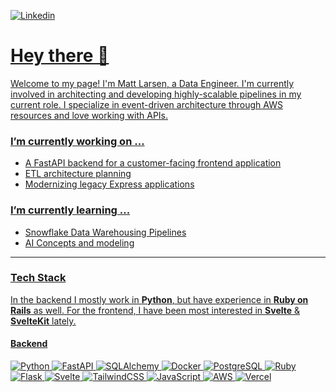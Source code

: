 <a href='https://www.linkedin.com/in/mattdlarsen/'> ![Linkedin](https://img.shields.io/badge/LinkedIn-0077B5?style=for-the-badge&logo=linkedin&logoColor=white)

# Hey there 👋

Welcome to my page! I'm Matt Larsen, a Data Engineer. I'm currently involved in architecting and developing highly-scalable pipelines in my current role. I specialize in event-driven architecture through AWS resources and love working with APIs.

### **I’m currently working on ...**
- A FastAPI backend for a customer-facing frontend application
- ETL architecture planning
- Modernizing legacy Express applications

### **I’m currently learning ...**
- Snowflake Data Warehousing Pipelines
- AI Concepts and modeling

<hr />

### **Tech Stack**
In the backend I mostly work in **Python**, but have experience in **Ruby on Rails** as well. For the frontend, I have been most interested in **Svelte** & **SvelteKit** lately.

#### Backend
![Python](https://img.shields.io/badge/python-3670A0?logo=python&logoColor=ffdd54)
![FastAPI](https://img.shields.io/badge/FastAPI-005571?logo=fastapi)
![SQLAlchemy](https://img.shields.io/badge/-SqlAlchemy-FCA121?style=flat-square&logo=SqlAlchemy)
![Docker](https://img.shields.io/badge/-Docker-2496ED?logo=docker&logoColor=white)
![PostgreSQL](https://img.shields.io/badge/PostgreSQL-316192?logo=postgresql&logoColor=white)
![Ruby](https://img.shields.io/badge/ruby-%23CC342D.svg?logo=ruby&logoColor=white)
![Flask](https://img.shields.io/badge/Flask-000000?logo=flask&logoColor=white)
![Svelte](https://img.shields.io/badge/svelte-%23f1413d.svg?logo=svelte&logoColor=white)
![TailwindCSS](https://img.shields.io/badge/tailwindcss-%2338B2AC.svg?logo=tailwind-css&logoColor=white)
![JavaScript](https://img.shields.io/badge/JavaScript-F7DF1E?logo=javascript&logoColor=black)
![AWS](https://img.shields.io/badge/AWS-%23FF9900.svg?logo=amazon-aws&logoColor=white)
![Vercel](https://img.shields.io/badge/vercel-%23000000.svg?logo=vercel&logoColor=white)
